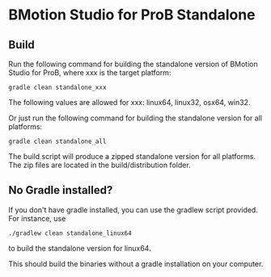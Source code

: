 # BMotion Studio for ProB Standalone

## Build

Run the following command for building the standalone version of BMotion Studio for ProB, where xxx is the target platform:

```
gradle clean standalone_xxx
```

The following values are allowed for xxx: linux64, linux32, osx64, win32.

Or just run the following command for building the standalone version for all platforms:

```
gradle clean standalone_all
```

The build script will produce a zipped standalone version for all platforms. The zip files are located in the build/distribution folder.

## No Gradle installed?

If you don't have gradle installed, you can use the gradlew script provided. For instance, use

```
./gradlew clean standalone_linux64
```

to build the standalone version for linux64.

This should build the binaries without a gradle installation on your computer.
